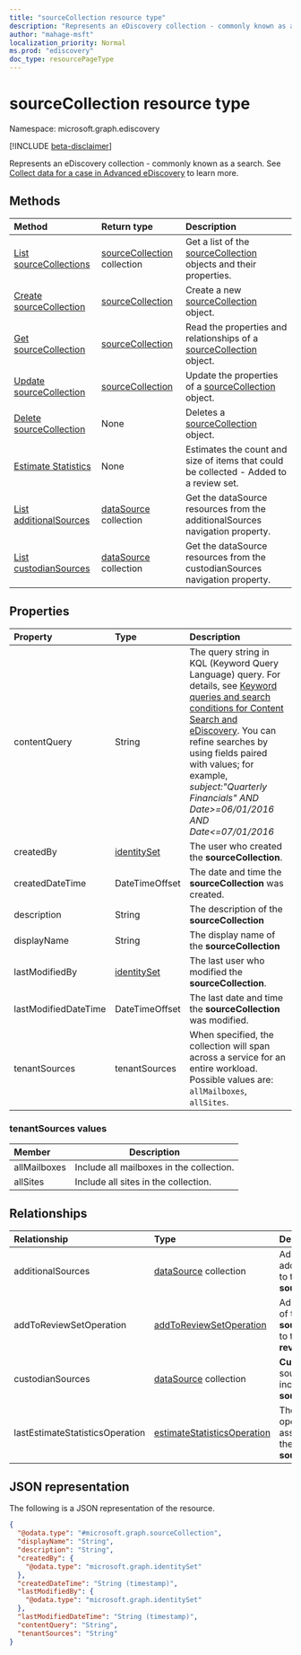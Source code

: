 ```yaml
---
title: "sourceCollection resource type"
description: "Represents an eDiscovery collection - commonly known as a search"
author: "mahage-msft"
localization_priority: Normal
ms.prod: "ediscovery"
doc_type: resourcePageType
---
```


# sourceCollection resource type

Namespace: microsoft.graph.ediscovery

[!INCLUDE [beta-disclaimer](../../includes/beta-disclaimer.md)]

Represents an eDiscovery collection - commonly known as a search.  See [Collect data for a case in Advanced eDiscovery](https://docs.microsoft.com/microsoft-365/compliance/collecting-data-for-ediscovery) to learn more.

## Methods

|Method|Return type|Description|
|:---|:---|:---|
|[List sourceCollections](../api/case-list-sourcecollections.md)|[sourceCollection](../resources/sourcecollection.md) collection|Get a list of the [sourceCollection](../resources/sourcecollection.md) objects and their properties.|
|[Create sourceCollection](../api/case-post-sourcecollections.md)|[sourceCollection](../resources/sourcecollection.md)|Create a new [sourceCollection](../resources/sourcecollection.md) object.|
|[Get sourceCollection](../api/sourcecollection-get.md)|[sourceCollection](../resources/sourcecollection.md)|Read the properties and relationships of a [sourceCollection](../resources/sourcecollection.md) object.|
|[Update sourceCollection](../api/sourcecollection-update.md)|[sourceCollection](../resources/sourcecollection.md)|Update the properties of a [sourceCollection](../resources/sourcecollection.md) object.|
|[Delete sourceCollection](../api/sourcecollection-delete.md)|None|Deletes a [sourceCollection](../resources/sourcecollection.md) object.|
|[Estimate Statistics](../api/sourcecollection-estimatestatistics.md)|None|Estimates the count and size of items that could be collected - Added to a review set.|
|[List additionalSources](../api/sourcecollection-list-additionalsources.md)|[dataSource](../resources/datasource.md) collection|Get the dataSource resources from the additionalSources navigation property.|
|[List custodianSources](../api/sourcecollection-list-custodiansources.md)|[dataSource](../resources/datasource.md) collection|Get the dataSource resources from the custodianSources navigation property.|

## Properties

|Property|Type|Description|
|:---|:---|:---|
|contentQuery|String|The query string in KQL (Keyword Query Language) query. For details, see [Keyword queries and search conditions for Content Search and eDiscovery](https://docs.microsoft.com/microsoft-365/compliance/keyword-queries-and-search-conditions).  You can refine searches by using fields paired with values; for example, *subject:"Quarterly Financials" AND Date>=06/01/2016 AND Date<=07/01/2016*|
|createdBy|[identitySet](../resources/identityset.md)|The user who created the **sourceCollection**.|
|createdDateTime|DateTimeOffset|The date and time the **sourceCollection** was created.|
|description|String|The description of the **sourceCollection**|
|displayName|String|The display name of the **sourceCollection**|
|lastModifiedBy|[identitySet](../resources/identityset.md)|The last user who modified the **sourceCollection**.|
|lastModifiedDateTime|DateTimeOffset|The last date and time the **sourceCollection** was modified.|
|tenantSources|tenantSources|When specified, the collection will span across a service for an entire workload. Possible values are: `allMailboxes`, `allSites`.|

### tenantSources values

|Member|Description|
|:----|-----------|
|allMailboxes| Include all mailboxes in the collection. |
|allSites| Include all sites in the collection. |

## Relationships

|Relationship|Type|Description|
|:---|:---|:---|
|additionalSources|[dataSource](../resources/datasource.md) collection|Adds an additional source to the **sourceCollection**.|
|addToReviewSetOperation|[addToReviewSetOperation](../resources/addtoreviewsetoperation.md)|Adds the results of the **sourceCollection** to the specified **reviewSet**.|
|custodianSources|[dataSource](../resources/datasource.md) collection|**Custodian** sources that are included in the **sourceCollection**.|
|lastEstimateStatisticsOperation|[estimateStatisticsOperation](../resources/estimatestatisticsoperation.md)|The last estimate operation associated with the **sourceCollection**.|

## JSON representation

The following is a JSON representation of the resource.
<!-- {
  "blockType": "resource",
  "keyProperty": "id",
  "@odata.type": "microsoft.graph.sourceCollection",
  "baseType": "",
  "openType": false
}
-->

``` json
{
  "@odata.type": "#microsoft.graph.sourceCollection",
  "displayName": "String",
  "description": "String",
  "createdBy": {
    "@odata.type": "microsoft.graph.identitySet"
  },
  "createdDateTime": "String (timestamp)",
  "lastModifiedBy": {
    "@odata.type": "microsoft.graph.identitySet"
  },
  "lastModifiedDateTime": "String (timestamp)",
  "contentQuery": "String",
  "tenantSources": "String"
}
```

